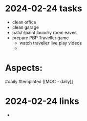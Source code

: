 
# 2024-02-24 tasks

- clean office
- clean garage
- patch/paint laundry room eaves
- prepare PBP Traveller game
	- watch traveller live play videos
	- 

# Aspects:
#daily #templated
[[MOC - daily]]

# 2024-02-24 links
- 


